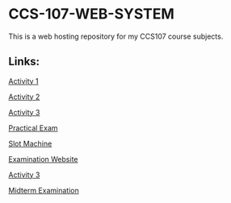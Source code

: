 # CCS-107-WEB-SYSTEM
This is a web hosting repository for my CCS107 course subjects.

<h2>
  Links: 
</h2>

[Activity 1](https://99lash.github.io/CCS-107-WEB-SYSTEM/Activity1/)

[Activity 2](https://99lash.github.io/CCS-107-WEB-SYSTEM/Activity2/)

[Activity 3](https://99lash.github.io/CCS-107-WEB-SYSTEM/Activity3/)

[Practical Exam](https://99lash.github.io/CCS-107-WEB-SYSTEM/Practical-Exam/)

[Slot Machine](https://99lash.github.io/CCS-107-WEB-SYSTEM/Slot-Machine/)

[Examination Website](https://99lash.github.io/CCS-107-WEB-SYSTEM/Examination-Site/)

[Activity 3](https://99lash.github.io/CCS-107-WEB-SYSTEM/Activity3/)

[Midterm Examination](https://99lash.github.io/CCS-107-WEB-SYSTEM/Practical-exam/)
